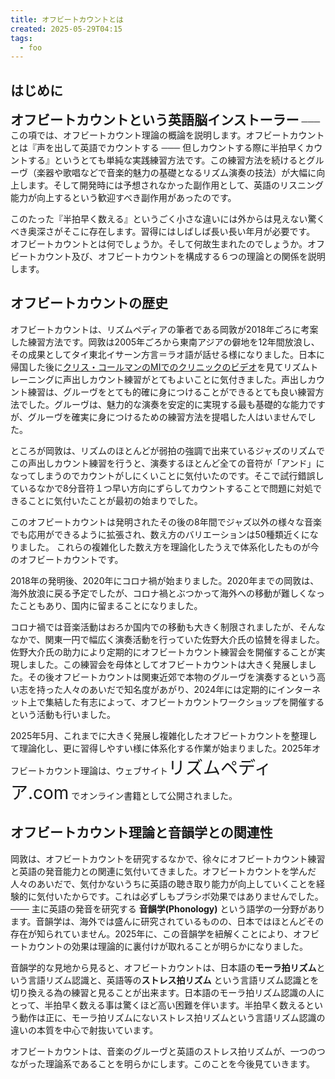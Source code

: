 ```yaml
---
title: オフビートカウントとは
created: 2025-05-29T04:15
tags:
  - foo
---
```

## はじめに

<span style="font-weight:1000;font-size:150%;">オフビートカウントという英語脳インストーラー</span>  ─── この項では、オフビートカウント理論の概論を説明します。オフビートカウントとは『声を出して英語でカウントする ─── 但しカウントする際に半拍早くカウントする』というとても単純な実践練習方法です。この練習方法を続けるとグルーヴ（楽器や歌唱などで音楽的魅力の基礎となるリズム演奏の技法）が大幅に向上します。そして開発時には予想されなかった副作用として、英語のリスニング能力が向上するという歓迎すべき副作用があったのです。

このたった『半拍早く数える』というごく小さな違いには外からは見えない驚くべき奥深さがそこに存在します。習得にはしばしば長い長い年月が必要です。 オフビートカウントとは何でしょうか。そして何故生まれたのでしょうか。オフビートカウント及び、オフビートカウントを構成する６つの理論との関係を説明します。

## オフビートカウントの歴史

オフビートカウントは、リズムペディアの筆者である岡敦が2018年ごろに考案した練習方法です。岡敦は2005年ごろから東南アジアの僻地を12年間放浪し、その成果としてタイ東北イサーン方言＝ラオ語が話せる様になりました。日本に帰国した後に[クリス・コールマンのMIでのクリニックのビデオ](https://youtu.be/y46skGXRbWU?si=LjBblFz8G3LZ5q9G&t=4914)を見てリズムトレーニングに声出しカウント練習がとてもよいことに気付きました。声出しカウント練習は、グルーヴをとても的確に身につけることができるとても良い練習方法でした。グルーヴは、魅力的な演奏を安定的に実現する最も基礎的な能力ですが、グルーヴを確実に身につけるための練習方法を提唱した人はいませんでした。

ところが岡敦は、リズムのほとんどが弱拍の強調で出来ているジャズのリズムでこの声出しカウント練習を行うと、演奏するほとんど全ての音符が「アンド」になってしまうのでカウントがしにくいことに気付いたのです。そこで試行錯誤しているなかで8分音符１つ早い方向にずらしてカウントすることで問題に対処できることに気付いたことが最初の始まりでした。

このオフビートカウントは発明されたその後の8年間でジャズ以外の様々な音楽でも応用ができるように拡張され、数え方のバリエーションは50種類近くになりました。 これらの複雑化した数え方を理論化したうえで体系化したものが今のオフビートカウントです。

2018年の発明後、2020年にコロナ禍が始まりました。2020年までの岡敦は、海外放浪に戻る予定でしたが、コロナ禍とぶつかって海外への移動が難しくなったこともあり、国内に留まることになりました。

コロナ禍では音楽活動はおろか国内での移動も大きく制限されましたが、そんななかで、関東一円で幅広く演奏活動を行っていた佐野大介氏の協賛を得ました。佐野大介氏の助力により定期的にオフビートカウント練習会を開催することが実現しました。この練習会を母体としてオフビートカウントは大きく発展しました。その後オフビートカウントは関東近郊で本物のグルーヴを演奏するという高い志を持った人々のあいだで知名度があがり、2024年には定期的にインターネット上で集結した有志によって、オフビートカウントワークショップを開催するという活動も行いました。

2025年5月、これまでに大きく発展し複雑化したオフビートカウントを整理して理論化し、更に習得しやすい様に体系化する作業が始まりました。2025年オフビートカウント理論は、ウェブサイト<span style="font-size:200%">リズムペディア.com</span> でオンライン書籍として公開されました。

## オフビートカウント理論と音韻学との関連性

岡敦は、オフビートカウントを研究するなかで、徐々にオフビートカウント練習と英語の発音能力との関連に気付いてきました。オフビートカウントを学んだ人々のあいだで、気付かないうちに英語の聴き取り能力が向上していくことを経験的に気付いたからです。これは必ずしもプラシボ効果ではありませんでした。 ─── 主に英語の発音を研究する **音韻学(Phonology)** という語学の一分野があります。音韻学は、海外では盛んに研究されているものの、日本ではほとんどその存在が知られていません。2025年に、この音韻学を紐解くことにより、オフビートカウントの効果は理論的に裏付けが取れることが明らかになりました。

音韻学的な見地から見ると、オフビートカウントは、日本語の**モーラ拍リズム**という言語リズム認識と、英語等の**ストレス拍リズム** という言語リズム認識とを切り換える為の練習と見ることが出来ます。日本語のモーラ拍リズム認識の人にとって、半拍早く数える事は驚くほど高い困難を伴います。半拍早く数えるという動作は正に、モーラ拍リズムにないストレス拍リズムという言語リズム認識の違いの本質を中心で射抜いています。

オフビートカウントは、音楽のグルーヴと英語のストレス拍リズムが、一つのつながった理論系であることを明らかにします。このことを今後見ていきます。



